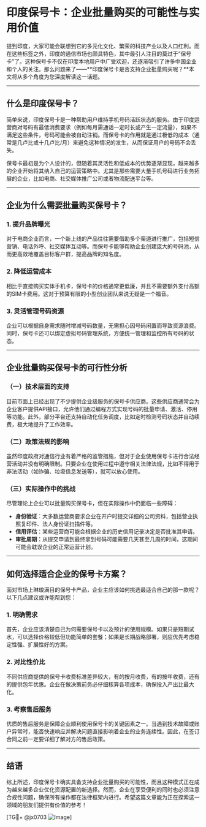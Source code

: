 # 印度保号卡：企业批量购买的可能性与实用价值

提到印度，大家可能会联想到它的多元化文化、繁荣的科技产业以及人口红利。而在这些标签之外，印度的通信市场也颇具特色，其中最引人注目的莫过于“保号卡”了。这种保号卡不仅在印度本地用户中广受欢迎，还逐渐吸引了许多中国企业和个人的关注。那么问题来了——**印度保号卡是否支持企业批量购买呢？**本文将从多个角度为您深度解读这一话题。

---

## 什么是印度保号卡？

简单来说，印度保号卡是一种帮助用户维持手机号码活跃状态的服务。由于印度运营商对号码有最低消费要求（例如每月需通话一定时长或产生一定流量），如果不满足这些条件，号码可能会被自动注销。而保号卡的作用就是通过极低的成本（通常是几卢比或十几卢比/月）来避免这种情况的发生，从而保证用户的号码不会丢失。

保号卡最初是为个人设计的，但随着其灵活性和低成本的优势逐渐显现，越来越多的企业开始将其纳入自己的运营策略中。尤其是那些需要大量手机号码进行业务拓展的企业，比如电商、社交媒体推广公司或者物流配送平台等。

---

## 企业为什么需要批量购买保号卡？

### 1. **提升品牌曝光**
对于电商企业而言，一个新上线的产品往往需要借助多个渠道进行推广，包括短信营销、电话外呼、社交媒体互动等。而保号卡能够帮助企业创建庞大的号码池，从而更高效地覆盖目标客户群，提高品牌的知名度。

### 2. **降低运营成本**
相比于直接购买实体手机卡，保号卡的价格通常更低廉，并且不需要额外支付高额的SIM卡费用。这对于预算有限的小型创业团队来说无疑是一个福音。

### 3. **灵活管理号码资源**
企业可以根据自身需求随时增减号码数量，无需担心因号码闲置而导致资源浪费。同时，保号卡还可以绑定虚拟号码管理系统，方便统一管理和监控所有号码的状态。

---

## 企业批量购买保号卡的可行性分析

### （一）技术层面的支持
目前市面上已经出现了不少提供企业级服务的保号卡供应商。这些供应商通常会为企业客户提供API接口，允许他们通过编程方式实现号码的批量申请、激活、停用等功能。此外，部分平台还支持自动化任务调度，比如定时检测号码状态并自动续费，极大地提升了工作效率。

### （二）政策法规的影响
虽然印度政府对通信行业有着严格的监管措施，但对于企业使用保号卡进行合法经营活动并没有明确限制。只要企业在使用过程中遵守相关法律法规，比如不得用于非法活动（如诈骗、垃圾信息发送等），就可以放心使用。

### （三）实际操作中的挑战
尽管理论上企业可以批量购买保号卡，但在实际操作中仍面临一些障碍：
- **身份验证**：大多数运营商要求企业在开户时提交详细的公司资料，包括营业执照复印件、法人身份证扫描件等。
- **信用评估**：某些运营商可能会根据企业的历史信用记录决定是否批准其申请。
- **审批周期**：从提交申请到最终拿到号码可能需要几天甚至几周的时间，这期间可能会耽误企业的正常运营计划。

---

## 如何选择适合企业的保号卡方案？

面对市场上琳琅满目的保号卡产品，企业主应该如何挑选最适合自己的那一款呢？以下几点建议或许能帮到您：

### 1. **明确需求**
首先，企业应该清楚自己为何需要保号卡以及预计的使用规模。如果只是短期试水，可以选择价格较低但功能简单的套餐；如果是长期战略部署，则应优先考虑稳定性强、扩展性好的方案。

### 2. **对比性价比**
不同供应商提供的保号卡收费标准差异较大，有的按月收费，有的按年收费，还有的提供包年优惠。企业在做决策前务必仔细核算各项成本，确保投入产出比最大化。

### 3. **考察售后服务**
优质的售后服务是保障企业顺利使用保号卡的关键因素之一。当遇到技术故障或账户异常时，能否快速响应并解决问题直接影响着企业的业务连续性。因此，在签订合同之前一定要详细了解对方的售后政策。

---

## 结语

综上所述，印度保号卡确实具备支持企业批量购买的可能性，而且这种模式正在成为越来越多企业优化资源配置的新选择。然而，企业在享受便利的同时也必须注意合规性问题，确保所有操作都在法律框架内进行。希望这篇文章能为正在探索这一领域的朋友们提供有价值的参考！

[TG💪+ @jx0703 ![Image](https://github.com/user-attachments/assets/dbca1d08-cadb-493c-b0ec-ad6f7a83f270)]